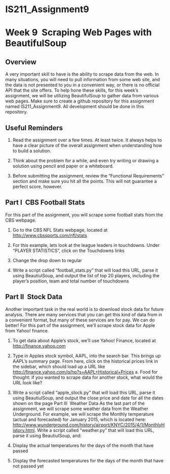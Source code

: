 # IS211_Assignment9

Week 9 ­ Scraping Web Pages with BeautifulSoup
==============================================

## Overview

A very important skill to have is the ability to scrape data from the web. In many situations, you will need to
pull information from some web site, and the data is not presented to you in a convenient way, or there is no
official API that the site offers. To help hone these skills, for this week’s assignment, we will be utilizing
BeautifulSoup to gather data from various web pages.
Make sure to create a github repository for this assignment named IS211_Assignment9. All development
should be done in this repository.

## Useful Reminders

1. Read the assignment over a few times. At least twice. It always helps to have a clear picture of the
overall assignment when understanding how to build a solution.

2. Think about the problem for a while, and even try writing or drawing a solution using pencil and
paper or a whiteboard.

3. Before submitting the assignment, review the “Functional Requirements” section and make sure you
hit all the points. This will not guarantee a perfect score, however.

## Part I ­ CBS Football Stats
For this part of the assignment, you will scrape some football stats from the CBS webpage.
1. Go to the CBS NFL Stats webpage, located at http://www.cbssports.com/nfl/stats

2. For this example, lets look at the league leaders in touchdowns. Under “PLAYER STATISTICS”,
click on the Touchdowns links

3. Change the drop down to regular

4. Write a script called “football_stats.py” that will load this URL, parse it using BeautiulSoup, and
output the list of top 20 players, including the player’s position, team and total number of
touchdowns

## Part II ­ Stock Data
Another important task in the real world is to download stock data for future analysis. There are many
services that you can get this kind of data from in a convenient format, but many of these services are for
pay. We can do better! For this part of the assignment, we’ll scrape stock data for Apple from Yahoo!
finance.

1. To get data about Apple’s stock, we’ll use Yahoo! Finance, located at http://finance.yahoo.com

2. Type in Apples stock symbol, AAPL, into the search bar. This brings up AAPL’s summary page.
From here, click on the historical prices link in the sidebar, which should load up a URL like
http://finance.yahoo.com/q/hp?s=AAPL+Historical+Prices
a. Food for thought: if you wanted to scrape data for another stock, what would the URL look
like?

3. Write a script called “apple_stock.py” that will load this URL, parse it using BeautiulSoup, and output
the close price and date for all the dates shown on the page
Part III ­ Weather Data
As the last part of the assignment, we will scrape some weather data from the Weather Underground. For
example, we will scrape the Monthly temperature (actual and forecasted) for January 2015, which is located
here: http://www.wunderground.com/history/airport/KNYC/2015/4/1/MonthlyHistory.html. Write a script called
“weather.py” that will load this URL, parse it using BeautiulSoup, and:

1. Display the actual temperatures for the days of the month that have passed

2. Display the forecasted temperatures for the days of the month that have not passed yet
